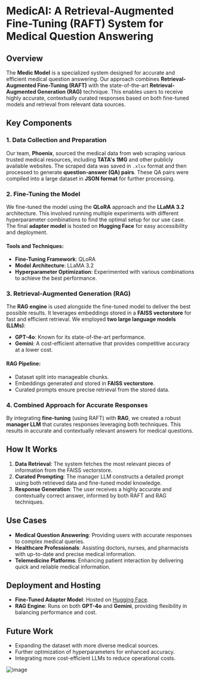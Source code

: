 # MedicAI: A Retrieval-Augmented Fine-Tuning (RAFT) System for Medical Question Answering

## Overview

The **Medic Model** is a specialized system designed for accurate and efficient medical question answering. Our approach combines **Retrieval-Augmented Fine-Tuning (RAFT)** with the state-of-the-art **Retrieval-Augmented Generation (RAG)** technique. This enables users to receive highly accurate, contextually curated responses based on both fine-tuned models and retrieval from relevant data sources.

## Key Components

### 1. Data Collection and Preparation
Our team, **Phoenix**, sourced the medical data from web scraping various trusted medical resources, including **TATA's 1MG** and other publicly available websites. The scraped data was saved in `.xlsx` format and then processed to generate **question-answer (QA) pairs**. These QA pairs were compiled into a large dataset in **JSON format** for further processing.

### 2. Fine-Tuning the Model
We fine-tuned the model using the **QLoRA** approach and the **LLaMA 3.2** architecture. This involved running multiple experiments with different hyperparameter combinations to find the optimal setup for our use case. The final **adapter model** is hosted on **Hugging Face** for easy accessibility and deployment.

#### Tools and Techniques:
- **Fine-Tuning Framework**: QLoRA
- **Model Architecture**: LLaMA 3.2
- **Hyperparameter Optimization**: Experimented with various combinations to achieve the best performance.

### 3. Retrieval-Augmented Generation (RAG)
The **RAG engine** is used alongside the fine-tuned model to deliver the best possible results. It leverages embeddings stored in a **FAISS vectorstore** for fast and efficient retrieval. We employed **two large language models (LLMs)**:
- **GPT-4o**: Known for its state-of-the-art performance.
- **Gemini**: A cost-efficient alternative that provides competitive accuracy at a lower cost.

#### RAG Pipeline:
- Dataset split into manageable chunks.
- Embeddings generated and stored in **FAISS vectorstore**.
- Curated prompts ensure precise retrieval from the stored data.

### 4. Combined Approach for Accurate Responses
By integrating **fine-tuning** (using RAFT) with **RAG**, we created a robust **manager LLM** that curates responses leveraging both techniques. This results in accurate and contextually relevant answers for medical questions.

## How It Works
1. **Data Retrieval**: The system fetches the most relevant pieces of information from the FAISS vectorstore.
2. **Curated Prompting**: The manager LLM constructs a detailed prompt using both retrieved data and fine-tuned model knowledge.
3. **Response Generation**: The user receives a highly accurate and contextually correct answer, informed by both RAFT and RAG techniques.

## Use Cases
- **Medical Question Answering**: Providing users with accurate responses to complex medical queries.
- **Healthcare Professionals**: Assisting doctors, nurses, and pharmacists with up-to-date and precise medical information.
- **Telemedicine Platforms**: Enhancing patient interaction by delivering quick and reliable medical information.

## Deployment and Hosting
- **Fine-Tuned Adapter Model**: Hosted on [Hugging Face](https://huggingface.co/).
- **RAG Engine**: Runs on both **GPT-4o** and **Gemini**, providing flexibility in balancing performance and cost.

## Future Work
- Expanding the dataset with more diverse medical sources.
- Further optimization of hyperparameters for enhanced accuracy.
- Integrating more cost-efficient LLMs to reduce operational costs.



![image](https://github.com/user-attachments/assets/e8ce9b40-3274-4fc3-a194-7b845c19c888)
